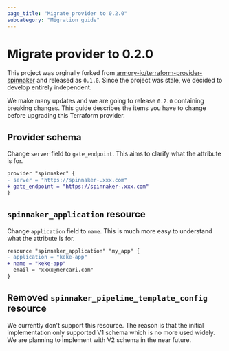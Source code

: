 ```yaml
---
page_title: "Migrate provider to 0.2.0"
subcategory: "Migration guide"
---
```


# Migrate provider to 0.2.0

This project was orginally forked from [armory-io/terraform-provider-spinnaker](https://github.com/armory-io/terraform-provider-spinnaker) and released as `0.1.0`.
Since the project was stale, we decided to develop entirely independent.

We make many updates and we are going to release `0.2.0` containing breaking changes.
This guide describes the items you have to change before upgrading this Terraform provider.

## Provider schema

Change `server` field to `gate_endpoint`. This aims to clarify what the attribute is for.

```diff
provider "spinnaker" {
- server = "https://spinnaker-.xxx.com"
+ gate_endpoint = "https://spinnaker-.xxx.com"
}
```

## `spinnaker_application` resource

Change `application` field to `name`. This is much more easy to understand what the attribute is for.

```diff
resource "spinnaker_application" "my_app" {
- application = "keke-app"
+ name = "keke-app"
  email = "xxxx@mercari.com"
}
```

## Removed `spinnaker_pipeline_template_config` resource

We currently don't support this resource. 
The reason is that the initial implementation only supported V1 schema which is no more used widely.
We are planning to implement with V2 schema in the near future.

